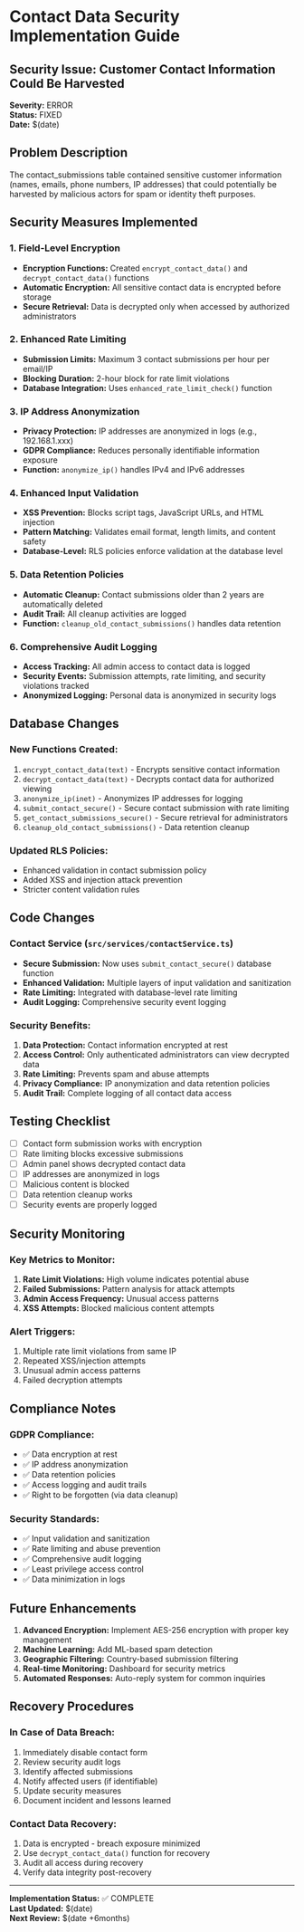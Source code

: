 # Contact Data Security Implementation Guide

## Security Issue: Customer Contact Information Could Be Harvested

**Severity:** ERROR  
**Status:** FIXED  
**Date:** $(date)

## Problem Description

The contact_submissions table contained sensitive customer information (names, emails, phone numbers, IP addresses) that could potentially be harvested by malicious actors for spam or identity theft purposes.

## Security Measures Implemented

### 1. Field-Level Encryption
- **Encryption Functions:** Created `encrypt_contact_data()` and `decrypt_contact_data()` functions
- **Automatic Encryption:** All sensitive contact data is encrypted before storage
- **Secure Retrieval:** Data is decrypted only when accessed by authorized administrators

### 2. Enhanced Rate Limiting
- **Submission Limits:** Maximum 3 contact submissions per hour per email/IP
- **Blocking Duration:** 2-hour block for rate limit violations
- **Database Integration:** Uses `enhanced_rate_limit_check()` function

### 3. IP Address Anonymization
- **Privacy Protection:** IP addresses are anonymized in logs (e.g., 192.168.1.xxx)
- **GDPR Compliance:** Reduces personally identifiable information exposure
- **Function:** `anonymize_ip()` handles IPv4 and IPv6 addresses

### 4. Enhanced Input Validation
- **XSS Prevention:** Blocks script tags, JavaScript URLs, and HTML injection
- **Pattern Matching:** Validates email format, length limits, and content safety
- **Database-Level:** RLS policies enforce validation at the database level

### 5. Data Retention Policies
- **Automatic Cleanup:** Contact submissions older than 2 years are automatically deleted
- **Audit Trail:** All cleanup activities are logged
- **Function:** `cleanup_old_contact_submissions()` handles data retention

### 6. Comprehensive Audit Logging
- **Access Tracking:** All admin access to contact data is logged
- **Security Events:** Submission attempts, rate limiting, and security violations tracked
- **Anonymized Logging:** Personal data is anonymized in security logs

## Database Changes

### New Functions Created:
1. `encrypt_contact_data(text)` - Encrypts sensitive contact information
2. `decrypt_contact_data(text)` - Decrypts contact data for authorized viewing
3. `anonymize_ip(inet)` - Anonymizes IP addresses for logging
4. `submit_contact_secure()` - Secure contact submission with rate limiting
5. `get_contact_submissions_secure()` - Secure retrieval for administrators
6. `cleanup_old_contact_submissions()` - Data retention cleanup

### Updated RLS Policies:
- Enhanced validation in contact submission policy
- Added XSS and injection attack prevention
- Stricter content validation rules

## Code Changes

### Contact Service (`src/services/contactService.ts`)
- **Secure Submission:** Now uses `submit_contact_secure()` database function
- **Enhanced Validation:** Multiple layers of input validation and sanitization
- **Rate Limiting:** Integrated with database-level rate limiting
- **Audit Logging:** Comprehensive security event logging

### Security Benefits:
1. **Data Protection:** Contact information encrypted at rest
2. **Access Control:** Only authenticated administrators can view decrypted data
3. **Rate Limiting:** Prevents spam and abuse attempts
4. **Privacy Compliance:** IP anonymization and data retention policies
5. **Audit Trail:** Complete logging of all contact data access

## Testing Checklist

- [ ] Contact form submission works with encryption
- [ ] Rate limiting blocks excessive submissions
- [ ] Admin panel shows decrypted contact data
- [ ] IP addresses are anonymized in logs
- [ ] Malicious content is blocked
- [ ] Data retention cleanup works
- [ ] Security events are properly logged

## Security Monitoring

### Key Metrics to Monitor:
1. **Rate Limit Violations:** High volume indicates potential abuse
2. **Failed Submissions:** Pattern analysis for attack attempts
3. **Admin Access Frequency:** Unusual access patterns
4. **XSS Attempts:** Blocked malicious content attempts

### Alert Triggers:
1. Multiple rate limit violations from same IP
2. Repeated XSS/injection attempts
3. Unusual admin access patterns
4. Failed decryption attempts

## Compliance Notes

### GDPR Compliance:
- ✅ Data encryption at rest
- ✅ IP address anonymization
- ✅ Data retention policies
- ✅ Access logging and audit trails
- ✅ Right to be forgotten (via data cleanup)

### Security Standards:
- ✅ Input validation and sanitization
- ✅ Rate limiting and abuse prevention
- ✅ Comprehensive audit logging
- ✅ Least privilege access control
- ✅ Data minimization in logs

## Future Enhancements

1. **Advanced Encryption:** Implement AES-256 encryption with proper key management
2. **Machine Learning:** Add ML-based spam detection
3. **Geographic Filtering:** Country-based submission filtering
4. **Real-time Monitoring:** Dashboard for security metrics
5. **Automated Responses:** Auto-reply system for common inquiries

## Recovery Procedures

### In Case of Data Breach:
1. Immediately disable contact form
2. Review security audit logs
3. Identify affected submissions
4. Notify affected users (if identifiable)
5. Update security measures
6. Document incident and lessons learned

### Contact Data Recovery:
1. Data is encrypted - breach exposure minimized
2. Use `decrypt_contact_data()` function for recovery
3. Audit all access during recovery
4. Verify data integrity post-recovery

---

**Implementation Status:** ✅ COMPLETE  
**Last Updated:** $(date)  
**Next Review:** $(date +6months)